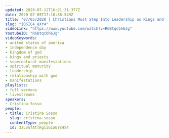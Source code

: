 ```yaml
---
updated: 2020-07-12T16:21:31.377Z
date: 2020-07-05T17:18:36.549Z
title: "07/05/2020 | Christians Must Step Into Leadership as Kings and Priests (Pastor Cris Sosso)"
slug: "i0SIC4_eXr4"
videoLink: "https://www.youtube.com/watch?v=R6Btqcbh6Jg"
YoutubeID: "R6Btqcbh6Jg"
videoKeywords:
- united states of america
- independence day
- kingdom of god
- kings and priests
- supernatural manifestations
- spiritual maturity
- leadership
- relationship with god
- manifestations
playlists:
- full sermons
- livestreams
speakers:
- Cristina Sosso
people:
- title: Cristina Sosso
  slug: cristina-sosso
  contentType: people
  id: 3zLvufAtlKgiiGIaEYs4S4
---
```

